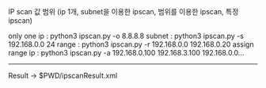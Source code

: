 IP scan 값 범위 (ip 1개, subnet을 이용한 ipscan, 범위를 이용한 ipscan, 특정 ipscan)

only one ip       : python3 ipscan.py -o 8.8.8.8
subnet              : python3 ipscan.py -s 192.168.0.0 24
range                : python3 ipscan.py -r 192.168.0.0 192.168.0.20
assign range ip : python3 ipscan.py -a 192.168.0.100 192.168.3.100 192.168.0.0...

-------------------------------------------------------------------------------------
Result
-> $PWD/ipscanResult.xml
